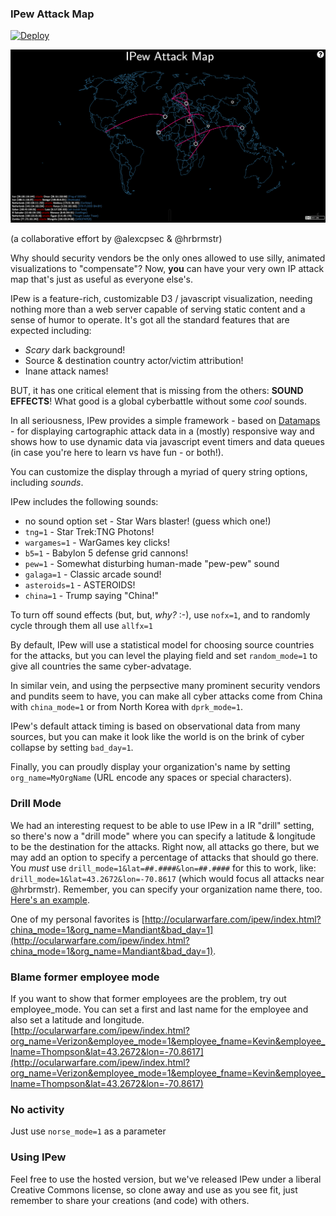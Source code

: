 ### IPew Attack Map
[![Deploy](https://www.herokucdn.com/deploy/button.png)](https://heroku.com/deploy)

![img](pewpew.png)

(a collaborative effort by @alexcpsec & @hrbrmstr)

Why should security vendors be the only ones allowed to use silly, animated visualizations to "compensate"? Now, **you** can have your very own IP attack map that's just as useful as everyone else's.

IPew is a feature-rich, customizable D3 / javascript visualization, needing nothing more than a web server capable of serving static content and a sense of humor to operate. It's got all the standard features that are expected including:

- _Scary_ dark background!
- Source & destination country actor/victim attribution!
- Inane attack names!

BUT, it has one critical element that is missing from the others: **SOUND EFFECTS**! What good is a global cyberbattle without some _cool_ sounds.

In all seriousness, IPew provides a simple framework - based on [Datamaps](http://datamaps.github.io/) - for displaying cartographic attack data in a (mostly) responsive way and shows how to use dynamic data via javascript event timers and data queues (in case you're here to learn vs have fun - or both!).

You can customize the display through a myriad of query string options, including _sounds_.

IPew includes the following sounds:

- no sound option set - Star Wars blaster! (guess which one!)
- `tng=1` - Star Trek:TNG Photons!
- `wargames=1` - WarGames key clicks!
- `b5=1` - Babylon 5 defense grid cannons!
- `pew=1` - Somewhat disturbing human-made "pew-pew" sound
- `galaga=1` - Classic arcade sound!
- `asteroids=1` - ASTEROIDS!
- `china=1` - Trump saying "China!"

To turn off sound effects (but, but, _why?_ :-), use `nofx=1`, and to randomly cycle through them all use `allfx=1`

By default, IPew will use a statistical model for choosing source countries for the attacks, but you can level the playing field and set `random_mode=1` to give all countries the same cyber-advatage.

In similar vein, and using the perpsective many prominent security vendors and pundits seem to have, you can make all cyber attacks come from China with `china_mode=1` or from North Korea with `dprk_mode=1`.


IPew's default attack timing is based on observational data from many sources, but you can make it look like the world is on the brink of cyber collapse by setting `bad_day=1`.

Finally, you can proudly display your organization's name by setting `org_name=MyOrgName` (URL encode any spaces or special characters).

### Drill Mode

We had an interesting request to be able to use IPew in a IR "drill" setting, so there's now a "drill mode" where you can specify a latitude &amp; longitude to be the destination for the attacks. Right now, all attacks go there, but we may add an option to specify a percentage of attacks that should go there. You _must_ use `drill_mode=1&lat=##.####&lon=##.####` for this to work, like: `drill_mode=1&lat=43.2672&lon=-70.8617` (which would focus all attacks near @hrbrmstr). Remember, you can specify your organization name there, too. [Here's an example](http://ocularwarfare.com/ipew/index.html?org_name=hrbrmstr&drill_mode=1&lat=43.2672&lon=-70.8617).

One of my personal favorites is [http://ocularwarfare.com/ipew/index.html?china_mode=1&org_name=Mandiant&bad_day=1](http://ocularwarfare.com/ipew/index.html?china_mode=1&org_name=Mandiant&bad_day=1).

### Blame former employee mode

If you want to show that former employees are the problem, try out
employee_mode. You can set a first and last name for the employee and also
set a latitude and longitude.
[http://ocularwarfare.com/ipew/index.html?org_name=Verizon&employee_mode=1&employee_fname=Kevin&employee_lname=Thompson&lat=43.2672&lon=-70.8617](http://ocularwarfare.com/ipew/index.html?org_name=Verizon&employee_mode=1&employee_fname=Kevin&employee_lname=Thompson&lat=43.2672&lon=-70.8617)

### No activity

Just use `norse_mode=1` as a parameter

### Using IPew

Feel free to use the hosted version, but we've released IPew under a liberal Creative Commons license, so clone away and use as you see fit, just remember to share your creations (and code) with others.
